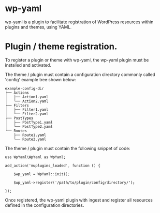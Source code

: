 # wp-yaml

wp-yaml is a plugin to facilitate registration of WordPress resources within plugins and themes, using YAML. 

# Plugin / theme registration. 

To register a plugin or theme with wp-yaml, the wp-yaml plugin must be installed and activated. 

The theme / plugin must contain a configuration directory commonly called 'config' example tree shown below:

```
example-config-dir
├── Actions
│   ├── Action1.yaml
│   └── Action2.yaml
├── Filters
│   ├── Filter1.yaml
│   └── Filter2.yaml
├── PostTypes
│   ├── PostType1.yaml
│   └── PostType2.yaml
└── Routes
    ├── Route1.yaml
    └── Route2.yaml
```

The theme / plugin must contain the following snippet of code: 

```
use WpYaml\WpYaml as WpYaml;

add_action('muplugins_loaded', function () {

	$wp_yaml = WpYaml::init();

	$wp_yaml->register('/path/to/plugin/config/directory/');
  
});
```

Once registered, the wp-yaml plugin with ingest and register all resources defined in the configuration directories. 
